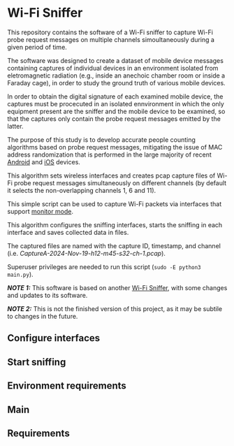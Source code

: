 # Wi-Fi Sniffer
This repository contains the software of a Wi-Fi sniffer to capture Wi-Fi probe request messages on multiple channels simoultaneously during a given period of time. 

The software was designed to create a dataset of mobile device messages containing captures of individual devices in an environment isolated from eletromagnetic radiation (e.g., inside an anechoic chamber room or inside a Faraday cage), in order to study the ground truth of various mobile devices.

In order to obtain the digital signature of each examined mobile device, the captures must be procecuted in an isolated ennvironment in which the only equipment present are the sniffer and the mobile device to be examined, so that the captures only contain the probe request messages emitted by the latter.

The purpose of this study is to develop accurate people counting algorithms based on probe request messages, mitigating the issue of MAC address randomization that is performed in the large majority of recent [Android](https://source.android.com/docs/core/connect/wifi-mac-randomization-behavior) and [iOS](https://support.apple.com/pt-pt/guide/security/secb9cb3140c/web) devices.

This algorithm sets wireless interfaces and creates pcap capture files of Wi-Fi probe request messages simultaneously on different channels (by default it selects the non-overlapping channels 1, 6 and 11).

This simple script can be used to capture Wi-Fi packets via interfaces that support [monitor mode](https://en.wikipedia.org/wiki/Monitor_mode).

This algorithm configures the sniffing interfaces, starts the sniffing in each interface and saves collected data in files.

The captured files are named with the capture ID, timestamp, and channel (i.e. _CaptureA-2024-Nov-19-h12-m45-s32-ch-1.pcap_).

Superuser privileges are needed to run this script (```sudo -E python3 main.py```).

***NOTE 1:*** This software is based on another [Wi-Fi Sniffer](https://github.com/luciapintor/WiFi-Sniffer), with some changes and updates to its software.

***NOTE 2:*** This is not the finished version of this project, as it may be subtile to changes in the future.

## Configure interfaces


## Start sniffing


## Environment requirements


## Main


## Requirements


 






